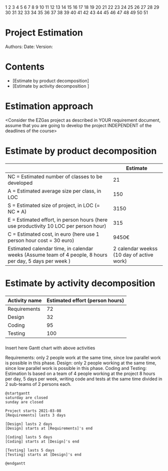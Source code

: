 1
2
3
4
5
6
7
8
9
10
11
12
13
14
15
16
17
18
19
20
21
22
23
24
25
26
27
28
29
30
31
32
33
34
35
36
37
38
39
40
41
42
43
44
45
46
47
48
49
50
51
# Project Estimation  
Authors:
Date:
Version:
# Contents
- [Estimate by product decomposition]
- [Estimate by activity decomposition ]
# Estimation approach
<Consider the EZGas  project as described in YOUR requirement document, assume that you are going to develop the project INDEPENDENT of the deadlines of the course>
# Estimate by product decomposition
### 
|             | Estimate                        |             
| ----------- | ------------------------------- |  
| NC =  Estimated number of classes to be developed   |   21   |             
|  A = Estimated average size per class, in LOC       |    150  | 
| S = Estimated size of project, in LOC (= NC * A) |  3150  |
| E = Estimated effort, in person hours (here use productivity 10 LOC per person hour)  |     315      |   
| C = Estimated cost, in euro (here use 1 person hour cost = 30 euro) | 9450€ | 
| Estimated calendar time, in calendar weeks (Assume team of 4 people, 8 hours per day, 5 days per week ) |    2 calendar weekss   (10 day of active work)        |               
# Estimate by activity decomposition
### 
|         Activity name    | Estimated effort (person hours)   |             
| ----------- | ------------------------------- | 
| Requirements | 72 |
| Design | 32 |
| Coding | 95 |
| Testing | 100 |
###
Insert here Gantt chart with above activities

Requirements: only 2 people work at the same time, since low parallel work is possible in this phase.
Design: only 2 people working at the same time,  since low parallel work is possible in this phase.
Coding and Testing: Estimation Is based on a team of 4 people working at the project 8 hours per day, 5 days per week, writing code and tests at the same time divided in 2 sub-teams of 2 persons each.

```
@startgantt
saturday are closed
sunday are closed

Project starts 2021-03-08
[Requirements] lasts 3 days

[Design] lasts 2 days
[Design] starts at [Requirements]'s end

[Coding] lasts 5 days
[Coding] starts at [Design]'s end

[Testing] lasts 5 days
[Testing] starts at [Design]'s end

@endgantt
```
